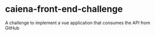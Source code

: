 # caiena-front-end-challenge
 A challenge to implement a vue application that consumes the API from GitHub
